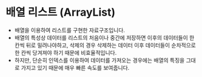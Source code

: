 # 배열 리스트 (ArrayList)
* 배열을 이용하여 리스트를 구현한 자료구조입니다.
* 배열의 특성상 데이터를 리스트의 처음이나 중간에 저장하면 이후의 데이터들이 한 칸씩 뒤로 밀려나야하고,
삭제의 경우 삭제하는 데이터 이후 데이터들이 순차적으로 한 칸씩 당겨져야 하기 때문에 비효율적입니다.
* 하지만, 단순히 인덱스를 이용하여 데이터를 가져오는 경우에는 배열의 특징을 그대로 가지고 있기 때문에 매우 빠른 속도를 보여줍니다.